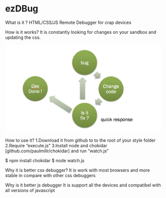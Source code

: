 ezDBug
======
What is it ?
HTML/CSS/JS Remote Debugger for crap devices

How is it works?
It is constantly looking for changes on your sandbox and updating the css.

![alt tag](https://raw.githubusercontent.com/Nemant/ezDBug/master/README/leanAgile.png)

How to use it?
1.Download it from github to to the root of your style folder
2.Require “execute.js”
3.Install node and chokidar [github.com/paulmillr/chokidar] and run “watch.js”

$ npm install chokidar
$ node watch.js

Why it is better css debugger?
It is work with most browsers and more stable in compare with other css debuggers

Why is it better js debugger
It is support all the devices and compatibel with all versions of javascript
 

